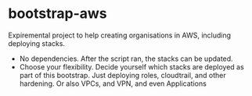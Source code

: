 # bootstrap-aws

Expiremental project to help creating organisations in AWS, including deploying stacks.

* No dependencies. After the script ran, the stacks can be updated.
* Choose your flexibility. Decide yourself which stacks are deployed as part of this bootstrap. Just deploying roles, cloudtrail, and other hardening. Or also VPCs, and VPN, and even Applications
